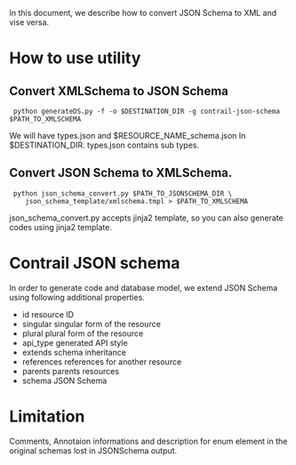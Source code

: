 In this document, we describe how to convert JSON Schema to XML and vise versa.

# How to use utility

## Convert XMLSchema to JSON Schema

```shell 
 python generateDS.py -f -o $DESTINATION_DIR -g contrail-json-schema $PATH_TO_XMLSCHEMA 
```

We will have types.json and $RESOURCE_NAME_schema.json In $DESTINATION_DIR.
types.json contains sub types.

## Convert JSON Schema to XMLSchema. 

```shell 
 python json_schema_convert.py $PATH_TO_JSONSCHEMA_DIR \
    json_schema_template/xmlschema.tmpl > $PATH_TO_XMLSCHEMA 
```

json_schema_convert.py accepts jinja2 template, so you can also generate codes using
jinja2 template. 

# Contrail JSON schema

In order to generate code and database model, we extend JSON Schema using 
following additional properties.

- id resource ID
- singular singular form of the resource
- plural plural form of the resource
- api_type generated API style
- extends schema inheritance
- references references for another resource
- parents parents resources
- schema JSON Schema

# Limitation
Comments, Annotaion informations and description for enum element in the original schemas lost in JSONSchema output.